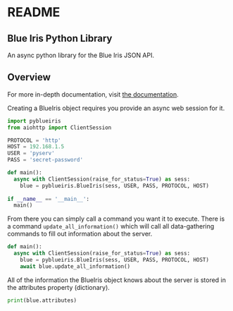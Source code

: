 # README

## Blue Iris Python Library

An async python library for the Blue Iris JSON API.

## Overview
For more in-depth documentation, visit [the documentation](https://pyblueiris.gitbook.io/docs).

Creating a BlueIris object requires you provide an async web session for it.

```python
import pyblueiris
from aiohttp import ClientSession

PROTOCOL = 'http'
HOST = 192.168.1.5
USER = 'pyserv'
PASS = 'secret-password'

def main():  
  async with ClientSession(raise_for_status=True) as sess:
    blue = pyblueiris.BlueIris(sess, USER, PASS, PROTOCOL, HOST)
 
if __name__ == '__main__':
  main()
```

From there you can simply call a command you want it to execute. There is a command `update_all_information()` which will call all data-gathering commands to fill out information about the server.

```python
def main():  
  async with ClientSession(raise_for_status=True) as sess:
    blue = pyblueiris.BlueIris(sess, USER, PASS, PROTOCOL, HOST)
    await blue.update_all_information()
```

All of the information the BlueIris object knows about the server is stored in the attributes property \(dictionary\).

```python
print(blue.attributes)
```

